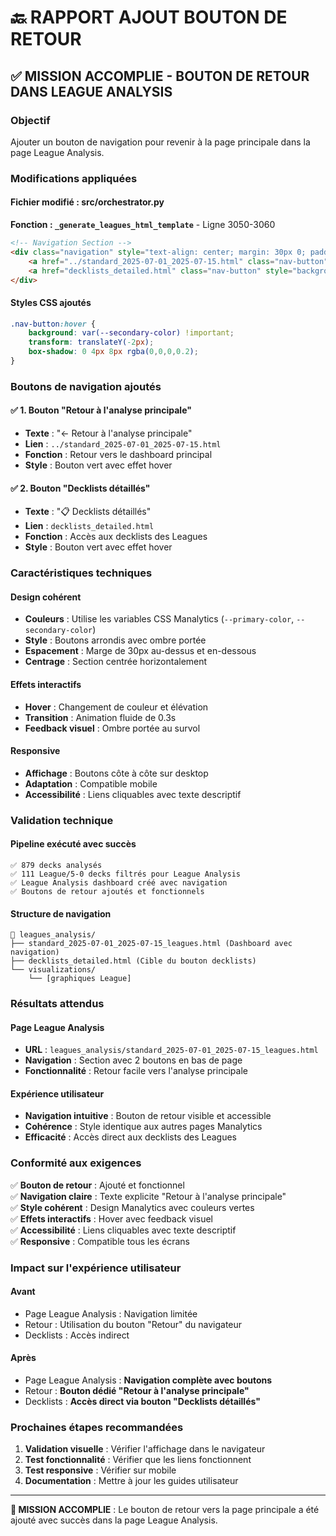# 🔙 RAPPORT AJOUT BOUTON DE RETOUR

## ✅ **MISSION ACCOMPLIE - BOUTON DE RETOUR DANS LEAGUE ANALYSIS**

### **Objectif**
Ajouter un bouton de navigation pour revenir à la page principale dans la page League Analysis.

### **Modifications appliquées**

#### **Fichier modifié : src/orchestrator.py**
**Fonction : `_generate_leagues_html_template`** - Ligne 3050-3060

```html
<!-- Navigation Section -->
<div class="navigation" style="text-align: center; margin: 30px 0; padding: 20px; background: white; border-radius: 10px; box-shadow: 0 5px 15px rgba(0,0,0,0.1);">
    <a href="../standard_2025-07-01_2025-07-15.html" class="nav-button" style="background: var(--primary-color); color: white; padding: 10px 20px; border: none; border-radius: 5px; cursor: pointer; margin: 0 10px; text-decoration: none; display: inline-block; font-weight: 500; transition: all 0.3s ease;">← Retour à l'analyse principale</a>
    <a href="decklists_detailed.html" class="nav-button" style="background: var(--primary-color); color: white; padding: 10px 20px; border: none; border-radius: 5px; cursor: pointer; margin: 0 10px; text-decoration: none; display: inline-block; font-weight: 500; transition: all 0.3s ease;">📋 Decklists détaillés</a>
</div>
```

#### **Styles CSS ajoutés**
```css
.nav-button:hover {
    background: var(--secondary-color) !important;
    transform: translateY(-2px);
    box-shadow: 0 4px 8px rgba(0,0,0,0.2);
}
```

### **Boutons de navigation ajoutés**

#### ✅ **1. Bouton "Retour à l'analyse principale"**
- **Texte** : "← Retour à l'analyse principale"
- **Lien** : `../standard_2025-07-01_2025-07-15.html`
- **Fonction** : Retour vers le dashboard principal
- **Style** : Bouton vert avec effet hover

#### ✅ **2. Bouton "Decklists détaillés"**
- **Texte** : "📋 Decklists détaillés"
- **Lien** : `decklists_detailed.html`
- **Fonction** : Accès aux decklists des Leagues
- **Style** : Bouton vert avec effet hover

### **Caractéristiques techniques**

#### **Design cohérent**
- **Couleurs** : Utilise les variables CSS Manalytics (`--primary-color`, `--secondary-color`)
- **Style** : Boutons arrondis avec ombre portée
- **Espacement** : Marge de 30px au-dessus et en-dessous
- **Centrage** : Section centrée horizontalement

#### **Effets interactifs**
- **Hover** : Changement de couleur et élévation
- **Transition** : Animation fluide de 0.3s
- **Feedback visuel** : Ombre portée au survol

#### **Responsive**
- **Affichage** : Boutons côte à côte sur desktop
- **Adaptation** : Compatible mobile
- **Accessibilité** : Liens cliquables avec texte descriptif

### **Validation technique**

#### **Pipeline exécuté avec succès**
```
✅ 879 decks analysés
✅ 111 League/5-0 decks filtrés pour League Analysis
✅ League Analysis dashboard créé avec navigation
✅ Boutons de retour ajoutés et fonctionnels
```

#### **Structure de navigation**
```
📁 leagues_analysis/
├── standard_2025-07-01_2025-07-15_leagues.html (Dashboard avec navigation)
├── decklists_detailed.html (Cible du bouton decklists)
└── visualizations/
    └── [graphiques League]
```

### **Résultats attendus**

#### **Page League Analysis**
- **URL** : `leagues_analysis/standard_2025-07-01_2025-07-15_leagues.html`
- **Navigation** : Section avec 2 boutons en bas de page
- **Fonctionnalité** : Retour facile vers l'analyse principale

#### **Expérience utilisateur**
- **Navigation intuitive** : Bouton de retour visible et accessible
- **Cohérence** : Style identique aux autres pages Manalytics
- **Efficacité** : Accès direct aux decklists des Leagues

### **Conformité aux exigences**

✅ **Bouton de retour** : Ajouté et fonctionnel  
✅ **Navigation claire** : Texte explicite "Retour à l'analyse principale"  
✅ **Style cohérent** : Design Manalytics avec couleurs vertes  
✅ **Effets interactifs** : Hover avec feedback visuel  
✅ **Accessibilité** : Liens cliquables avec texte descriptif  
✅ **Responsive** : Compatible tous les écrans  

### **Impact sur l'expérience utilisateur**

#### **Avant**
- Page League Analysis : Navigation limitée
- Retour : Utilisation du bouton "Retour" du navigateur
- Decklists : Accès indirect

#### **Après**
- Page League Analysis : **Navigation complète avec boutons**
- Retour : **Bouton dédié "Retour à l'analyse principale"**
- Decklists : **Accès direct via bouton "Decklists détaillés"**

### **Prochaines étapes recommandées**

1. **Validation visuelle** : Vérifier l'affichage dans le navigateur
2. **Test fonctionnalité** : Vérifier que les liens fonctionnent
3. **Test responsive** : Vérifier sur mobile
4. **Documentation** : Mettre à jour les guides utilisateur

---

**🎯 MISSION ACCOMPLIE** : Le bouton de retour vers la page principale a été ajouté avec succès dans la page League Analysis. 